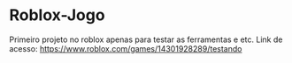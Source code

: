 # Roblox-Jogo
Primeiro projeto no roblox apenas para testar as ferramentas e etc. Link de acesso: https://www.roblox.com/games/14301928289/testando
